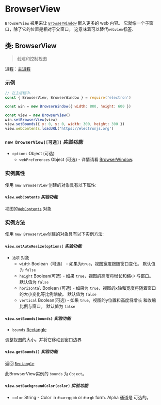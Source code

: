# BrowserView

`BrowserView` 被用来让 [`BrowserWindow`](browser-window.md) 嵌入更多的 web 内容。 它就像一个子窗口，除了它的位置是相对于父窗口。 这意味着可以替代`webview`标签.

## 类: BrowserView

> 创建和控制视图

进程：[主进程](../glossary.md#main-process)

### 示例

```javascript
// 在主进程中.
const { BrowserView, BrowserWindow } = require('electron')

const win = new BrowserWindow({ width: 800, height: 600 })

const view = new BrowserView()
win.setBrowserView(view)
view.setBounds({ x: 0, y: 0, width: 300, height: 300 })
view.webContents.loadURL('https://electronjs.org')
```

### `new BrowserView([可选])` _实验功能_

* `options` Object (可选)
  * `webPreferences` Object (可选) - 详情请看 [BrowserWindow](browser-window.md).

### 实例属性

使用 `new BrowserView` 创建的对象具有以下属性:

#### `view.webContents` _实验功能_

视图的[`WebContents`](web-contents.md) 对象

### 实例方法

使用 `new BrowserView`创建的对象具有以下实例方法:

#### `view.setAutoResize(options)` _实验功能_

* `选项` 对象
  * `width` Boolean（可选） - 如果为`true`，视图宽度跟随窗口变化。 默认值为 `false`
  * `height` Boolean(可选) - 如果 `true`，视图的高度将增长和缩小 与窗口。 默认值为 `false`
  * `horizontal` Boolean (可选) - 如果为 `true`，视图的x轴和宽度将随着窗口的大小变化等比例缩放。 默认值为 `false`
  * `vertical` Boolean(可选)  - 如果 `true`，视图的y位置和高度将增长 和收缩比例与窗口。 默认值为 `false`

#### `view.setBounds(bounds)` _实验功能_

* `bounds` [Rectangle](structures/rectangle.md)

调整视图的大小，并将它移动到窗口边界

#### `view.getBounds()` _实验功能_

返回 [`Rectangle`](structures/rectangle.md)

此BrowserView实例的 `bounds` 为 `Object`。

#### `view.setBackgroundColor(color)` _实验功能_

* `color` String - Color in `#aarrggbb` or `#argb` form. Alpha 通道是 可选的。
